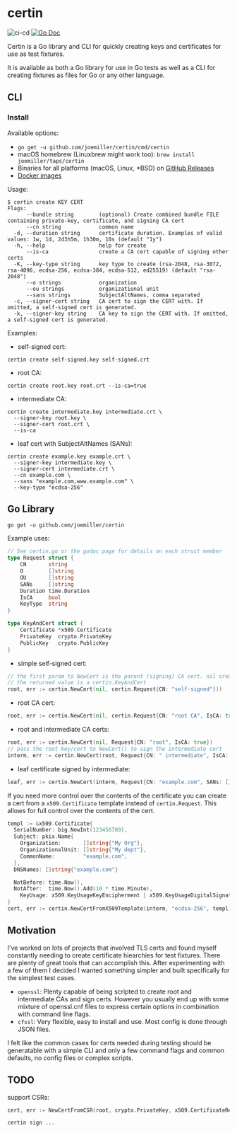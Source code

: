 certin
=======

![ci-cd](https://github.com/joemiller/certin/workflows/main/badge.svg)
[![Go Doc](https://img.shields.io/badge/godoc-reference-blue.svg?style=flat)](http://godoc.org/github.com/joemiller/certin)

Certin is a Go library and CLI for quickly creating keys and certificates for use
as test fixtures.

It is available as both a Go library for use in Go tests as well as a CLI for
creating fixtures as files for Go or any other language.

CLI
---

### Install

Available options:

* `go get -u github.com/joemiller/certin/cmd/certin`
* macOS homebrew (Linuxbrew might work too): `brew install joemiller/taps/certin`
* Binaries for all platforms (macOS, Linux, *BSD) on [GitHub Releases](https://github.com/joemiller/certin/releases)
* [Docker images](https://hub.docker.com/r/joemiller/certin)

Usage:

```console
$ certin create KEY CERT
Flags:
      --bundle string        (optional) Create combined bundle FILE containing private-key, certificate, and signing CA cert
      --cn string            common name
  -d, --duration string      certificate duration. Examples of valid values: 1w, 1d, 2d3h5m, 1h30m, 10s (default "1y")
  -h, --help                 help for create
      --is-ca                create a CA cert capable of signing other certs
  -K, --key-type string      key type to create (rsa-2048, rsa-3072, rsa-4096, ecdsa-256, ecdsa-384, ecdsa-512, ed25519) (default "rsa-2048")
      --o strings            organization
      --ou strings           organizational unit
      --sans strings         SubjectAltNames, comma separated
  -c, --signer-cert string   CA cert to sign the CERT with. If omitted, a self-signed cert is generated.
  -k, --signer-key string    CA key to sign the CERT with. If omitted, a self-signed cert is generated.
```

Examples:

* self-signed cert:

```console
certin create self-signed.key self-signed.crt
```

* root CA:

```console
certin create root.key root.crt --is-ca=true
```

* intermediate CA:

```console
certin create intermediate.key intermediate.crt \
  --signer-key root.key \
  --signer-cert root.crt \
  --is-ca
```

* leaf cert with SubjectAltNames (SANs):

```console
certin create example.key example.crt \
  --signer-key intermediate.key \
  --signer-cert intermediate.crt \
  --cn example.com \
  --sans "example.com,www.example.com" \
  --key-type "ecdsa-256"
```

Go Library
----------

```
go get -u github.com/joemiller/certin
```

Example uses:

```go
// See certin.go or the godoc page for details on each struct member
type Request struct {
	CN       string
	O        []string
	OU       []string
	SANs     []string
	Duration time.Duration
	IsCA     bool
	KeyType  string
}

type KeyAndCert struct {
	Certificate *x509.Certificate
	PrivateKey  crypto.PrivateKey
	PublicKey   crypto.PublicKey
}
```

* simple self-signed cert:

```go
// the first param to NewCert is the parent (signing) CA cert. nil creates a self-signed cert
// the returned value is a certin.KeyAndCert
root, err := certin.NewCert(nil, certin.Request{CN: "self-signed"}))
```

* root CA cert:

```go
root, err := certin.NewCert(nil, certin.Request{CN: "root CA", IsCA: true})
```

* root and intermediate CA certs:

```go
root, err := certin.NewCert(nil, Request{CN: "root", IsCA: true})
// pass the root key/cert to NewCert() to sign the intermediate cert
interm, err := certin.NewCert(root, Request{CN: " intermediate", IsCA: true})
```

* leaf certificate signed by intermediate:

```go
leaf, err := certin.NewCert(interm, Request{CN: "example.com", SANs: []string{"example.com", "www.example.com"}})
```

If you need more control over the contents of the certificate you can create a cert
from a `x509.Certificate` template instead of `certin.Request`. This allows for full
  control over the contents of the cert.

```go
templ := &x509.Certificate{
  SerialNumber: big.NewInt(123456789),
  Subject: pkix.Name{
    Organization:       []string{"My Org"},
    OrganizationalUnit: []string{"My dept"},
    CommonName:         "example.com",
  },
  DNSNames: []string{"example.com"}

  NotBefore: time.Now(),
  NotAfter:  time.Now().Add(10 * time.Minute),
	KeyUsage: x509.KeyUsageKeyEncipherment | x509.KeyUsageDigitalSignature
}
cert, err := certin.NewCertFromX509Template(interm, "ecdsa-256", templ)
```

Motivation
----------

I've worked on lots of projects that involved TLS certs and found myself constantly
needing to create certificate hiearchies for test fixtures. There are plenty of great
tools that can accomplish this. After experimenting with a few of them I decided I
wanted something simpler and built specifically for the simplest test cases.

- `openssl`: Plenty capable of being scripted to create root and intermediate CAs and
  sign certs. However you usually end up with some mixture of openssl.cnf files to
  express certain options in combination with command line flags.
- `cfssl`: Very flexible, easy to install and use. Most config is done through JSON
  files.

I felt like the common cases for certs needed during testing should be generatable
with a simple CLI and only a few command flags and common defaults, no config files or
complex scripts.

TODO
----

support CSRs:

```go
cert, err := NewCertFromCSR(root, crypto.PrivateKey, x509.CertificateRequest{})
```

```console
certin sign ...
```
